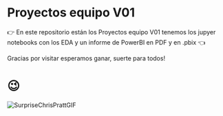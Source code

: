 # Proyectos equipo V01

👉 En este repositorio están los Proyectos equipo V01 tenemos los jupyer notebooks con los EDA y un informe de PowerBI en PDF y en .pbix 👈

 Gracias por visitar esperamos ganar, suerte para todos!
 # 😉
 ![SurpriseChrisPrattGIF](https://user-images.githubusercontent.com/102426041/160254514-34bcecd2-f791-4d0f-8a92-09aa898cbb51.gif)

